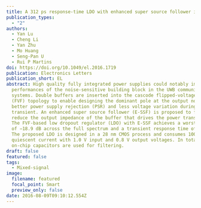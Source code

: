 ```yaml
---
title: A 312 ps response‐time LDO with enhanced super source follower in 28 nm CMOS
publication_types:
  - "2"
authors:
  - Yan Lu
  - Cheng Li
  - Yan Zhu
  - Mo Huang
  - Seng‐Pan U
  - Rui P Martins
doi: https://doi.org/10.1049/el.2016.1719
publication: Electronics Letters
publication_short: EL
abstract: High quality fully integrated power supplies could notably improve the
  performances of the noise‐sensitive building block in the UWB communication
  systems. Double buffers are inserted into the cascode flipped‐voltage‐follower
  (FVF) topology to enable designing the dominant pole at the output node for
  better power supply rejection (PSR) and less voltage variation during load
  transient. An enhanced super source follower (E‐SSF) is proposed to further
  reduce the output impedance of the buffer that drives the power transistor.
  The FVF‐based low dropout regulator (LDO) with E‐SSF achieves a worst‐case PSR
  of −18.9 dB across the full spectrum and a transient response time of 312 ps.
  The proposed LDO is designed in a 28 nm CMOS process and consumes 100 μA
  quiescent current with 1.0 V input and 0.8 V output voltages. In total, 120 pF
  on‐chip capacitors are used for filtering.
draft: false
featured: false
tags:
  - Mixed-signal
image:
  filename: featured
  focal_point: Smart
  preview_only: false
date: 2016-08-09T09:10:12.554Z
---
```

